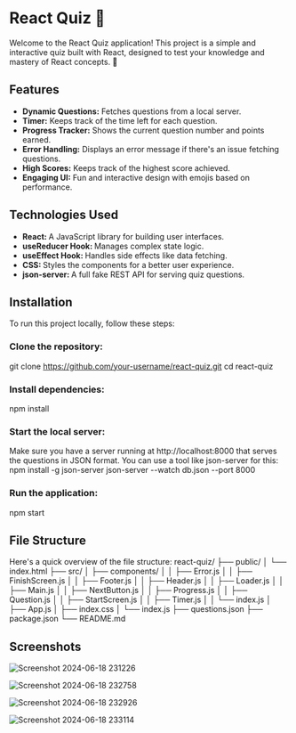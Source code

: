 # React Quiz 🎉

Welcome to the React Quiz application! This project is a simple and interactive quiz built with React, designed to test your knowledge and mastery of React concepts. 🚀

## Features
<ul>
  <li> <b>Dynamic Questions:</b> Fetches questions from a local server.</li>
  <li> <b>Timer:</b> Keeps track of the time left for each question.</li>
  <li> <b>Progress Tracker:</b> Shows the current question number and points earned.</li>
  <li> <b>Error Handling:</b> Displays an error message if there's an issue fetching questions.</li>
  <li> <b>High Scores:</b> Keeps track of the highest score achieved.</li>
  <li> <b>Engaging UI:</b> Fun and interactive design with emojis based on performance.</li>
</ul>

## Technologies Used
<ul>
  <li> <b>React: </b>A JavaScript library for building user interfaces.</li>
   <li> <b>useReducer Hook: </b>Manages complex state logic.</li>
   <li> <b>useEffect Hook: </b>Handles side effects like data fetching.</li>
   <li> <b>CSS: </b>Styles the components for a better user experience.</li>
   <li> <b>json-server: </b>A full fake REST API for serving quiz questions.</li>
</ul>

## Installation

To run this project locally, follow these steps:

### Clone the repository:
git clone https://github.com/your-username/react-quiz.git
cd react-quiz

### Install dependencies:
npm install

### Start the local server:
Make sure you have a server running at http://localhost:8000 that serves the questions in JSON format. You can use a tool like json-server for this:
npm install -g json-server
json-server --watch db.json --port 8000

### Run the application:
npm start

## File Structure
Here's a quick overview of the file structure:
react-quiz/
├── public/
│   └── index.html
├── src/
│   ├── components/
│   │   ├── Error.js
│   │   ├── FinishScreen.js
│   │   ├── Footer.js
│   │   ├── Header.js
│   │   ├── Loader.js
│   │   ├── Main.js
│   │   ├── NextButton.js
│   │   ├── Progress.js
│   │   ├── Question.js
│   │   ├── StartScreen.js
│   │   ├── Timer.js
│   │   └── index.js
│   ├── App.js
│   ├── index.css
│   └── index.js
├── questions.json
├── package.json
└── README.md

## Screenshots
![Screenshot 2024-06-18 231226](https://github.com/Ankita7238/React-Quiz/assets/141292926/4d1b5081-7af9-41a3-b19f-81ced8eded6a)

![Screenshot 2024-06-18 232758](https://github.com/Ankita7238/React-Quiz/assets/141292926/5df34f1e-2253-42ab-904a-ebacdedc23e9)

![Screenshot 2024-06-18 232926](https://github.com/Ankita7238/React-Quiz/assets/141292926/e7c4102f-c556-48ff-9480-160525604e3e)

![Screenshot 2024-06-18 233114](https://github.com/Ankita7238/React-Quiz/assets/141292926/bb4df68a-2068-4298-9ee1-4e7726f0df7f)





